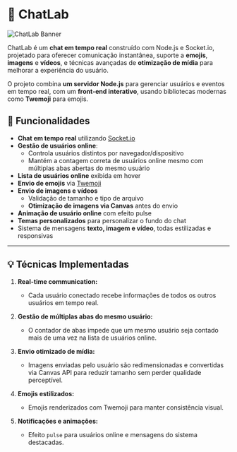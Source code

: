 # 💬 ChatLab

![ChatLab Banner](https://img.shields.io/badge/ChatLab-RealTimeChat-brightgreen)

ChatLab é um **chat em tempo real** construído com Node.js e Socket.io, projetado para oferecer comunicação instantânea, suporte a **emojis**, **imagens** e **vídeos**, e técnicas avançadas de **otimização de mídia** para melhorar a experiência do usuário.  

O projeto combina **um servidor Node.js** para gerenciar usuários e eventos em tempo real, com um **front-end interativo**, usando bibliotecas modernas como **Twemoji** para emojis.

## 🚀 Funcionalidades

- **Chat em tempo real** utilizando [Socket.io](https://socket.io/)
- **Gestão de usuários online**:
  - Controla usuários distintos por navegador/dispositivo
  - Mantém a contagem correta de usuários online mesmo com múltiplas abas abertas do mesmo usuário
- **Lista de usuários online** exibida em hover
- **Envio de emojis** via [Twemoji](https://github.com/twitter/twemoji)
- **Envio de imagens e vídeos**
  - Validação de tamanho e tipo de arquivo
  - **Otimização de imagens via Canvas** antes do envio
- **Animação de usuário online** com efeito pulse
- **Temas personalizados** para personalizar o fundo do chat
- Sistema de mensagens **texto, imagem e vídeo**, todas estilizadas e responsivas

---

## 💡 Técnicas Implementadas

1. **Real-time communication:**  
   - Cada usuário conectado recebe informações de todos os outros usuários em tempo real.

2. **Gestão de múltiplas abas do mesmo usuário:**  
   - O contador de abas impede que um mesmo usuário seja contado mais de uma vez na lista de usuários online.

3. **Envio otimizado de mídia:**  
   - Imagens enviadas pelo usuário são redimensionadas e convertidas via Canvas API para reduzir tamanho sem perder qualidade perceptível.

4. **Emojis estilizados:**  
   - Emojis renderizados com Twemoji para manter consistência visual.

5. **Notificações e animações:**  
   - Efeito `pulse` para usuários online e mensagens do sistema destacadas.
